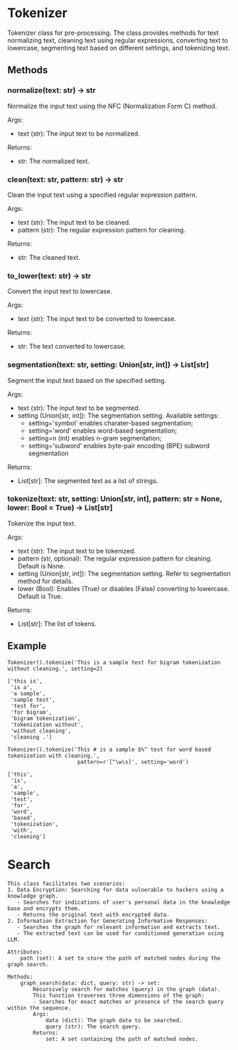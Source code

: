 # Tokenizer

Tokenizer class for pre-processing. The class provides methods for text normalizing text, cleaning text using regular expressions, converting text to lowercase, segmenting text based on different settings, and tokenizing text.

## Methods

### normalize(text: str) -> str

Normalize the input text using the NFC (Normalization Form C) method.

Args:

- text (str): The input text to be normalized.

Returns:

- str: The normalized text.
        
### clean(text: str, pattern: str) -> str

Clean the input text using a specified regular expression pattern.

Args:

- text (str): The input text to be cleaned.
- pattern (str): The regular expression pattern for cleaning.

Returns:

- str: The cleaned text.

### to_lower(text: str) -> str

Convert the input text to lowercase.

Args:

- text (str): The input text to be converted to lowercase.

Returns:

- str: The text converted to lowercase.

### segmentation(text: str, setting: Union[str, int]) -> List[str]

Segment the input text based on the specified setting.

Args:

- text (str): The input text to be segmented.
- setting (Union[str, int]): The segmentation setting. Available settings:
    - setting='symbol' enables charater-based segmentation;
    - setting='word' enables word-based segmentation;
    - setting=n (int) enables n-gram segmentation;
    - setting='subword' enables byte-pair encoding (BPE) subword segmentation
  
Returns:
- List[str]: The segmented text as a list of strings.

### tokenize(text: str, setting: Union[str, int], pattern: str = None, lower: Bool = True) -> List[str]

Tokenize the input text.

Args:

- text (str): The input text to be tokenized.
- pattern (str, optional): The regular expression pattern for cleaning. Default is None.
- setting (Union[str, int]): The segmentation setting. Refer to segmentation method for details.
- lower (Bool): Enables (True) or disables (False) converting to lowercase. Default is True.

Returns:

- List[str]: The list of tokens.

## Example

```
Tokenizer().tokenize('This is a sample test for bigram tokenization without cleaning.', setting=2)

['this is',
 'is a',
 'a sample',
 'sample test',
 'test for',
 'for bigram',
 'bigram tokenization',
 'tokenization without',
 'without cleaning',
 'cleaning .']

Tokenizer().tokenize('This # is a sample $%^ test for word based tokenization with cleaning.',
                      pattern=r'[^\w\s]', setting='word')

['this',
 'is',
 'a',
 'sample',
 'test',
 'for',
 'word',
 'based',
 'tokenization',
 'with',
 'cleaning']
```

# Search

    This class facilitates two scenarios:
    1. Data Encryption: Searching for data vulnerable to hackers using a knowledge graph.
       - Searches for indications of user's personal data in the knowledge base and encrypts them.
       - Returns the original text with encrypted data.
    2. Information Extraction for Generating Informative Responses:
       - Searches the graph for relevant information and extracts text.
       - The extracted text can be used for conditioned generation using LLM.

    Attributes:
        path (set): A set to store the path of matched nodes during the graph search.

    Methods:
        graph_search(data: dict, query: str) -> set:
            Recursively search for matches (query) in the graph (data).
            This function traverses three dimensions of the graph:
            - Searches for exact matches or presence of the search query within the sequence.
            Args:
                data (dict): The graph data to be searched.
                query (str): The search query.
            Returns:
                set: A set containing the path of matched nodes.
